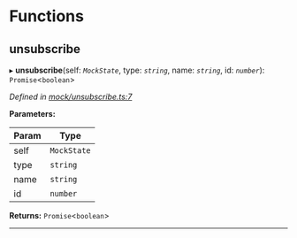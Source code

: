 

# Functions

<a id="unsubscribe"></a>

##  unsubscribe

▸ **unsubscribe**(self: *`MockState`*, type: *`string`*, name: *`string`*, id: *`number`*): `Promise`<`boolean`>

*Defined in [mock/unsubscribe.ts:7](https://github.com/polkadot-js/api/blob/290123b/packages/rpc-provider/src/mock/unsubscribe.ts#L7)*

**Parameters:**

| Param | Type |
| ------ | ------ |
| self | `MockState` |
| type | `string` |
| name | `string` |
| id | `number` |

**Returns:** `Promise`<`boolean`>

___

